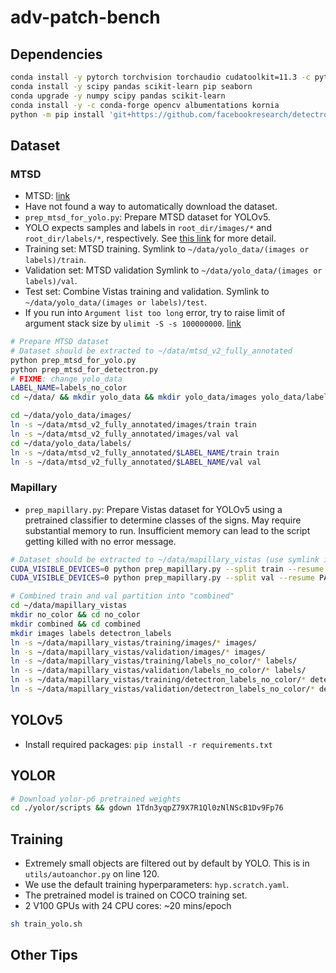 # adv-patch-bench

## Dependencies

```bash
conda install -y pytorch torchvision torchaudio cudatoolkit=11.3 -c pytorch
conda install -y scipy pandas scikit-learn pip seaborn
conda upgrade -y numpy scipy pandas scikit-learn
conda install -y -c conda-forge opencv albumentations kornia
python -m pip install 'git+https://github.com/facebookresearch/detectron2.git'
```

## Dataset

### MTSD

- MTSD: [link](https://www.mapillary.com/dataset/trafficsign)
- Have not found a way to automatically download the dataset.
- `prep_mtsd_for_yolo.py`: Prepare MTSD dataset for YOLOv5.
- YOLO expects samples and labels in `root_dir/images/*` and `root_dir/labels/*`, respectively. See [this link](https://github.com/ultralytics/yolov5/wiki/Train-Custom-Data#13-organize-directories) for more detail.
- Training set: MTSD training. Symlink to `~/data/yolo_data/(images or labels)/train`.
- Validation set: MTSD validation Symlink to `~/data/yolo_data/(images or labels)/val`.
- Test set: Combine Vistas training and validation. Symlink to `~/data/yolo_data/(images or labels)/test`.
- If you run into `Argument list too long` error, try to raise limit of argument stack size by `ulimit -S -s 100000000`. [link](https://unix.stackexchange.com/a/401797)

```bash
# Prepare MTSD dataset
# Dataset should be extracted to ~/data/mtsd_v2_fully_annotated
python prep_mtsd_for_yolo.py
python prep_mtsd_for_detectron.py
# FIXME: change yolo_data
LABEL_NAME=labels_no_color
cd ~/data/ && mkdir yolo_data && mkdir yolo_data/images yolo_data/labels

cd ~/data/yolo_data/images/
ln -s ~/data/mtsd_v2_fully_annotated/images/train train
ln -s ~/data/mtsd_v2_fully_annotated/images/val val
cd ~/data/yolo_data/labels/
ln -s ~/data/mtsd_v2_fully_annotated/$LABEL_NAME/train train
ln -s ~/data/mtsd_v2_fully_annotated/$LABEL_NAME/val val
```

<!-- ### Cityscapes

See instructions at [https://github.com/mcordts/cityscapesScripts](https://github.com/mcordts/cityscapesScripts).

```bash
python -m pip install cityscapesscripts
csDownload --help
# For visualizing panoptic segmentation
cd datasets
git clone https://github.com/pmeletis/panoptic_parts.git
export PYTHONPATH="${PYTHONPATH}:/home/chawin/adv-patch-bench/datasets/panoptic_parts"
```

- We use `leftImg8bit_trainvaltest.zip` for the raw images and `gtFinePanopticParts_trainval.zip` for segmentation labels.
- Use API at this [link](https://panoptic-parts.readthedocs.io/en/stable/api_and_code.html#visualization) to visualize the labels. -->

### Mapillary

- `prep_mapillary.py`: Prepare Vistas dataset for YOLOv5 using a pretrained classifier to determine classes of the signs. May require substantial memory to run. Insufficient memory can lead to the script getting killed with no error message.

```bash
# Dataset should be extracted to ~/data/mapillary_vistas (use symlink if needed)
CUDA_VISIBLE_DEVICES=0 python prep_mapillary.py --split train --resume PATH_TO_CLASSIFIER
CUDA_VISIBLE_DEVICES=0 python prep_mapillary.py --split val --resume PATH_TO_CLASSIFIER

# Combined train and val partition into "combined"
cd ~/data/mapillary_vistas
mkdir no_color && cd no_color
mkdir combined && cd combined
mkdir images labels detectron_labels
ln -s ~/data/mapillary_vistas/training/images/* images/
ln -s ~/data/mapillary_vistas/validation/images/* images/
ln -s ~/data/mapillary_vistas/training/labels_no_color/* labels/
ln -s ~/data/mapillary_vistas/validation/labels_no_color/* labels/
ln -s ~/data/mapillary_vistas/training/detectron_labels_no_color/* detectron_labels/
ln -s ~/data/mapillary_vistas/validation/detectron_labels_no_color/* detectron_labels/
```

## YOLOv5

- Install required packages: `pip install -r requirements.txt`

## YOLOR

```bash
# Download yolor-p6 pretrained weights
cd ./yolor/scripts && gdown 1Tdn3yqpZ79X7R1Ql0zNlNScB1Dv9Fp76
```

## Training

- Extremely small objects are filtered out by default by YOLO. This is in `utils/autoanchor.py` on line 120.
- We use the default training hyperparameters: `hyp.scratch.yaml`.
- The pretrained model is trained on COCO training set.
- 2 V100 GPUs with 24 CPU cores: ~20 mins/epoch

```bash
sh train_yolo.sh
```

## Other Tips

